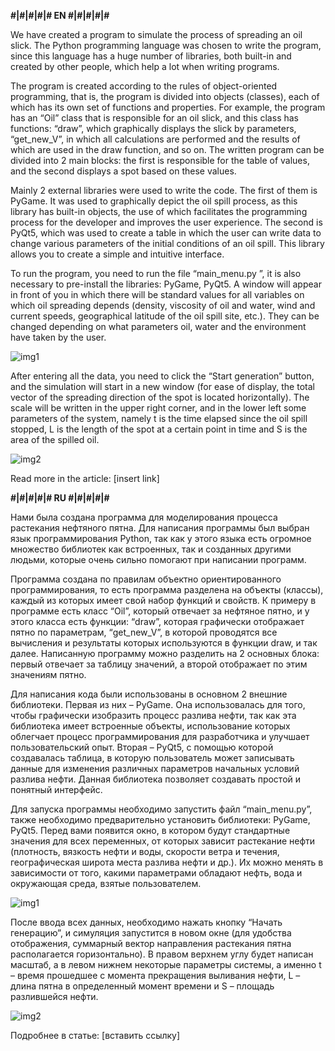 **#|#|#|#|#   EN   #|#|#|#|#**

We have created a program to simulate the process of spreading an oil slick. The Python programming language was chosen to write the program, since this language has a huge number of libraries, both built-in and created by other people, which help a lot when writing programs.

The program is created according to the rules of object-oriented programming, that is, the program is divided into objects (classes), each of which has its own set of functions and properties. For example, the program has an “Oil” class that is responsible for an oil slick, and this class has functions: “draw”, which graphically displays the slick by parameters, “get_new_V”, in which all calculations are performed and the results of which are used in the draw function, and so on. The written program can be divided into 2 main blocks: the first is responsible for the table of values, and the second displays a spot based on these values.

Mainly 2 external libraries were used to write the code. The first of them is PyGame. It was used to graphically depict the oil spill process, as this library has built-in objects, the use of which facilitates the programming process for the developer and improves the user experience. The second is PyQt5, which was used to create a table in which the user can write data to change various parameters of the initial conditions of an oil spill. This library allows you to create a simple and intuitive interface.

To run the program, you need to run the file “main_menu.py ”, it is also necessary to pre-install the libraries: PyGame, PyQt5. A window will appear in front of you in which there will be standard values for all variables on which oil spreading depends (density, viscosity of oil and water, wind and current speeds, geographical latitude of the oil spill site, etc.). They can be changed depending on what parameters oil, water and the environment have taken by the user. 

![img1](https://github.com/Gr1g0r1y/Oil_spill_simulation/assets/131547274/282f5ee0-88fa-42f3-afcc-7d939f28caca)

After entering all the data, you need to click the “Start generation” button, and the simulation will start in a new window (for ease of display, the total vector of the spreading direction of the spot is located horizontally). The scale will be written in the upper right corner, and in the lower left some parameters of the system, namely t is the time elapsed since the oil spill stopped, L is the length of the spot at a certain point in time and S is the area of the spilled oil.

![img2](https://github.com/Gr1g0r1y/Oil_spill_simulation/assets/131547274/5aa935f6-8879-4a7f-b7c6-e8aa997887e3)

Read more in the article: [insert link]

**#|#|#|#|#   RU   #|#|#|#|#**

Нами была создана программа для моделирования процесса растекания нефтяного пятна. Для написания программы был выбран язык программирования Python, так как у этого языка есть огромное множество библиотек как встроенных, так и созданных другими людьми, которые очень сильно помогают при написании программ.

Программа создана по правилам объектно ориентированного программирования, то есть программа разделена на объекты (классы), каждый из которых имеет свой набор функций и свойств. К примеру в программе есть класс “Oil”, который отвечает за нефтяное пятно, и у этого класса есть функции: “draw”, которая графически отображает пятно по параметрам, “get_new_V”, в которой проводятся все вычисления и результаты которых используются в функции draw, и так далее. Написанную программу можно разделить на 2 основных блока: первый отвечает за таблицу значений, а второй отображает по этим значениям пятно.

Для написания кода были использованы в основном 2 внешние библиотеки. Первая из них – PyGame. Она использовалась для того, чтобы графически изобразить процесс разлива нефти, так как эта библиотека имеет встроенные объекты, использование которых облегчает процесс программирования для разработчика и улучшает пользовательский опыт. Вторая – PyQt5, с помощью которой создавалась таблица, в которую пользователь может записывать данные для изменения различных параметров начальных условий разлива нефти. Данная библиотека позволяет создавать простой и понятный интерфейс.

Для запуска программы необходимо запустить файл “main_menu.py”, также необходимо предварительно установить библиотеки: PyGame, PyQt5. Перед вами появится окно, в котором будут стандартные значения для всех переменных, от которых зависит растекание нефти (плотность, вязкость нефти и воды, скорости ветра и течения, географическая широта места разлива нефти и др.). Их можно менять в зависимости от того, какими параметрами обладают нефть, вода и окружающая среда, взятые пользователем. 

![img1](https://github.com/Gr1g0r1y/Oil_spill_simulation/assets/131547274/282f5ee0-88fa-42f3-afcc-7d939f28caca)

После ввода всех данных, необходимо нажать кнопку “Начать генерацию”, и симуляция запустится в новом окне (для удобства отображения, суммарный вектор направления растекания пятна располагается горизонтально). В правом верхнем углу будет написан масштаб, а в левом нижнем некоторые параметры системы, а именно t – время прошедшее с момента прекращения выливания нефти, L – длина пятна в определенный момент времени и S – площадь разлившейся нефти.

![img2](https://github.com/Gr1g0r1y/Oil_spill_simulation/assets/131547274/5aa935f6-8879-4a7f-b7c6-e8aa997887e3)

Подробнее в статье: [вставить ссылку]

